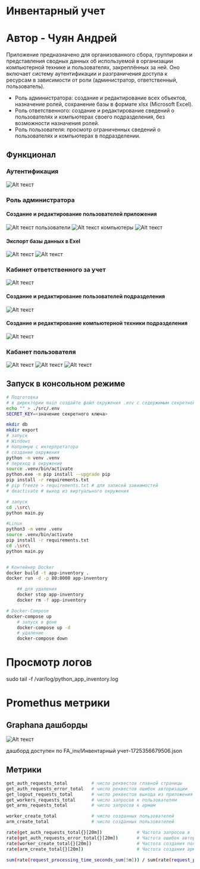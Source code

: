 # Инвентарный учет
# Автор - Чуян Андрей

Приложение предназначено для организованного сбора, группировки и представления сводных данных об используемой в организации компьютерной технике и пользователях, закреплённых за ней. Оно включает систему аутентификации и разграничения доступа к ресурсам в зависимости от роли (администратор, ответственный, пользователь).
- Роль администратора: создание и редактирование всех объектов, назначение ролей, сохранение базы в формате xlsx (Microsoft Excel).
- Роль ответственного: создание и редактирование сведений о пользователях и компьютерах своего подразделения, без возможности назначения ролей.
- Роль пользователя: просмотр ограниченных сведений о пользователях и компьютерах в подразделении.

## Функционал

### Аутентификация

![Alt текст](.md/1.jpg)

### Роль администратора
#### Создание и редактирование пользователей приложения
![Alt текст](.md/2.jpg)
пользователи
![Alt текст](.md/2_2.jpg)
компьютеры
![Alt текст](.md/3.jpg)

#### Экспорт базы данных в Exel
![Alt текст](.md/4.jpg)
![Alt текст](.md/5.jpg)

### Кабинет ответственного за учет
![Alt текст](.md/6.jpg)
#### Создание и редактирование пользователей подразделения
![Alt текст](.md/7.jpg)
#### Создание и редактирование компьютерной техники подразделения
![Alt текст](.md/8.jpg)


### Кабанет пользователя
![Alt текст](.md/9.jpg)
![Alt текст](.md/10.jpg)
![Alt текст](.md/11.jpg)

## Запуск в консольном режиме

```bash
# Подготовка
# в директории main создайте файл окружения .env с содержимым секретного ключа для генерации токена
echo "" > ./src/.env
SECRET_KEY=<значение секретного ключа>

mkdir db
mkdir export
# запуск
# Windows
# Напрямую с интерпретатора
# создание окружения
python -m venv .venv
# переход в окружение 
source .venv/bin/activate
python.exe -m pip install --upgrade pip
pip install -r requirements.txt
# pip freeze > requirements.txt # для записей завиимостей 
# deactivate # выход из виртуального окружения

# запуск
cd .\src\
python main.py

#Linux
python3 -m venv .venv
source .venv/bin/activate
pip install -r requirements.txt
cd .\src\
python main.py


# Контейнер Docker
docker build -t app-inventory .
docker run -d -p 80:8000 app-inventory 

    ## для удаления
    docker stop app-inventory 
    docker rm -f app-inventory

# Docker-Compose
docker-compose up
    # запуск в фоне
    docker-compose up -d
    # удаление
    docker-compose down

```

# Просмотр логов
sudo tail -f /var/log/python_app_inventory.log


# Promethus метрики
## Graphana дашборды 
![Alt текст](.md/12.jpg)

дашборд доступен по FA_inv/Инвентарный учет-1725356679506.json

## Метрики
```bash
get_auth_requests_total         # число реквестов главной страницы
get_auth_requests_error_total   # число реквестов ошибок авторизации
get_logout_requests_total       # число реквестов выхода из приложения
get_workers_requests_total      # число запросов к пользователям
get_arms_requests_total         # число запросов к армам

worker_create_total             # число созданных пользователей
arm_create_total                # число созданных пользователей

rate(get_auth_requests_total{}[20m])             # Частота запросов в течение 5 минут
rate(get_auth_requests_error_total{}[20m])       # Частота ошибок авторизации
rate(worker_create_total{}[20m])                 # Частота создания пользователей
rate(arm_create_total{}[20m])                    # Частота создания армов

sum(rate(request_processing_time_seconds_sum[5m])) / sum(rate(request_processing_time_seconds_count[5m]))     # Средняя время обработки запроса за 5 минут



